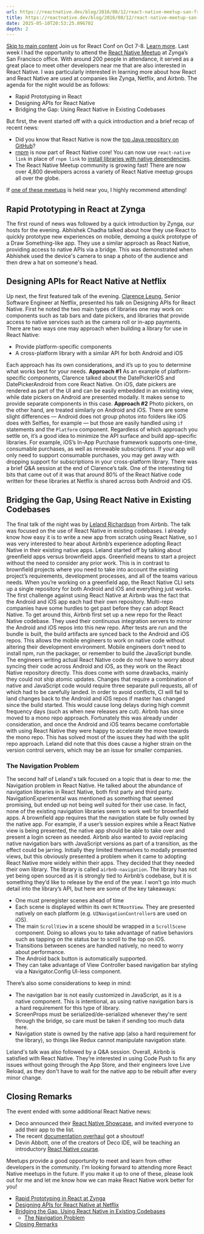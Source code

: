```yaml
---
url: https://reactnative.dev/blog/2016/08/12/react-native-meetup-san-francisco
title: https://reactnative.dev/blog/2016/08/12/react-native-meetup-san-francisco
date: 2025-05-10T20:53:25.896702
depth: 2
---
```


[Skip to main content](https://reactnative.dev/blog/2016/08/12/react-native-meetup-san-francisco#__docusaurus_skipToContent_fallback)
Join us for React Conf on Oct 7-8. [Learn more](https://conf.react.dev).
Last week I had the opportunity to attend the [React Native Meetup](https://www.meetup.com/React-Native-San-Francisco/photos/27168649/#452793854) at Zynga’s San Francisco office. With around 200 people in attendance, it served as a great place to meet other developers near me that are also interested in React Native.
I was particularly interested in learning more about how React and React Native are used at companies like Zynga, Netflix, and Airbnb. The agenda for the night would be as follows:
  * Rapid Prototyping in React
  * Designing APIs for React Native
  * Bridging the Gap: Using React Native in Existing Codebases


But first, the event started off with a quick introduction and a brief recap of recent news:
  * Did you know that React Native is now the [top Java repository on GitHub](https://twitter.com/jamespearce/status/759637111880359937)?
  * [rnpm](https://github.com/rnpm/rnpm) is now part of React Native core! You can now use `react-native link` in place of `rnpm link` to [install libraries with native dependencies](https://reactnative.dev/docs/linking-libraries-ios).
  * The React Native Meetup community is growing fast! There are now over 4,800 developers across a variety of React Native meetup groups all over the globe.


If [one of these meetups](https://www.meetup.com/find/?allMeetups=false&keywords=react+native&radius=Infinity&userFreeform=San+Francisco%2C+CA&mcId=z94105&mcName=San+Francisco%2C+CA&sort=recommended&eventFilter=mysugg) is held near you, I highly recommend attending!
## Rapid Prototyping in React at Zynga[​](https://reactnative.dev/blog/2016/08/12/react-native-meetup-san-francisco#rapid-prototyping-in-react-at-zynga "Direct link to Rapid Prototyping in React at Zynga")
The first round of news was followed by a quick introduction by Zynga, our hosts for the evening. Abhishek Chadha talked about how they use React to quickly prototype new experiences on mobile, demoing a quick prototype of a Draw Something-like app. They use a similar approach as React Native, providing access to native APIs via a bridge. This was demonstrated when Abhishek used the device's camera to snap a photo of the audience and then drew a hat on someone's head.
## Designing APIs for React Native at Netflix[​](https://reactnative.dev/blog/2016/08/12/react-native-meetup-san-francisco#designing-apis-for-react-native-at-netflix "Direct link to Designing APIs for React Native at Netflix")
Up next, the first featured talk of the evening. [Clarence Leung](https://twitter.com/clarler), Senior Software Engineer at Netflix, presented his talk on Designing APIs for React Native. First he noted the two main types of libraries one may work on: components such as tab bars and date pickers, and libraries that provide access to native services such as the camera roll or in-app payments. There are two ways one may approach when building a library for use in React Native:
  * Provide platform-specific components
  * A cross-platform library with a similar API for both Android and iOS


Each approach has its own considerations, and it’s up to you to determine what works best for your needs.
**Approach #1**
As an example of platform-specific components, Clarence talked about the DatePickerIOS and DatePickerAndroid from core React Native. On iOS, date pickers are rendered as part of the UI and can be easily embedded in an existing view, while date pickers on Android are presented modally. It makes sense to provide separate components in this case.
**Approach #2**
Photo pickers, on the other hand, are treated similarly on Android and iOS. There are some slight differences — Android does not group photos into folders like iOS does with Selfies, for example — but those are easily handled using `if` statements and the `Platform` component.
Regardless of which approach you settle on, it’s a good idea to minimize the API surface and build app-specific libraries. For example, iOS’s In-App Purchase framework supports one-time, consumable purchases, as well as renewable subscriptions. If your app will only need to support consumable purchases, you may get away with dropping support for subscriptions in your cross-platform library.
There was a brief Q&A session at the end of Clarence’s talk. One of the interesting tid bits that came out of it was that around 80% of the React Native code written for these libraries at Netflix is shared across both Android and iOS.
## Bridging the Gap, Using React Native in Existing Codebases[​](https://reactnative.dev/blog/2016/08/12/react-native-meetup-san-francisco#bridging-the-gap-using-react-native-in-existing-codebases "Direct link to Bridging the Gap, Using React Native in Existing Codebases")
The final talk of the night was by [Leland Richardson](https://twitter.com/intelligibabble) from Airbnb. The talk was focused on the use of React Native in existing codebases. I already know how easy it is to write a new app from scratch using React Native, so I was very interested to hear about Airbnb’s experience adopting React Native in their existing native apps.
Leland started off by talking about greenfield apps versus brownfield apps. Greenfield means to start a project without the need to consider any prior work. This is in contrast to brownfield projects where you need to take into account the existing project’s requirements, development processes, and all of the teams various needs.
When you’re working on a greenfield app, the React Native CLI sets up a single repository for both Android and iOS and everything just works. The first challenge against using React Native at Airbnb was the fact that the Android and iOS app each had their own repository. Multi-repo companies have some hurdles to get past before they can adopt React Native.
To get around this, Airbnb first set up a new repo for the React Native codebase. They used their continuous integration servers to mirror the Android and iOS repos into this new repo. After tests are run and the bundle is built, the build artifacts are synced back to the Android and iOS repos. This allows the mobile engineers to work on native code without altering their development environment. Mobile engineers don't need to install npm, run the packager, or remember to build the JavaScript bundle. The engineers writing actual React Native code do not have to worry about syncing their code across Android and iOS, as they work on the React Native repository directly.
This does come with some drawbacks, mainly they could not ship atomic updates. Changes that require a combination of native and JavaScript code would require three separate pull requests, all of which had to be carefully landed. In order to avoid conflicts, CI will fail to land changes back to the Android and iOS repos if master has changed since the build started. This would cause long delays during high commit frequency days (such as when new releases are cut).
Airbnb has since moved to a mono repo approach. Fortunately this was already under consideration, and once the Android and iOS teams became comfortable with using React Native they were happy to accelerate the move towards the mono repo.
This has solved most of the issues they had with the split repo approach. Leland did note that this does cause a higher strain on the version control servers, which may be an issue for smaller companies.
### The Navigation Problem[​](https://reactnative.dev/blog/2016/08/12/react-native-meetup-san-francisco#the-navigation-problem "Direct link to The Navigation Problem")
The second half of Leland's talk focused on a topic that is dear to me: the Navigation problem in React Native. He talked about the abundance of navigation libraries in React Native, both first party and third party. NavigationExperimental was mentioned as something that seemed promising, but ended up not being well suited for their use case.
In fact, none of the existing navigation libraries seem to work well for brownfield apps. A brownfield app requires that the navigation state be fully owned by the native app. For example, if a user’s session expires while a React Native view is being presented, the native app should be able to take over and present a login screen as needed.
Airbnb also wanted to avoid replacing native navigation bars with JavaScript versions as part of a transition, as the effect could be jarring. Initially they limited themselves to modally presented views, but this obviously presented a problem when it came to adopting React Native more widely within their apps.
They decided that they needed their own library. The library is called `airbnb-navigation`. The library has not yet being open sourced as it is strongly tied to Airbnb’s codebase, but it is something they’d like to release by the end of the year.
I won’t go into much detail into the library’s API, but here are some of the key takeaways:
  * One must preregister scenes ahead of time
  * Each scene is displayed within its own `RCTRootView`. They are presented natively on each platform (e.g. `UINavigationController`s are used on iOS).
  * The main `ScrollView` in a scene should be wrapped in a `ScrollScene` component. Doing so allows you to take advantage of native behaviors such as tapping on the status bar to scroll to the top on iOS.
  * Transitions between scenes are handled natively, no need to worry about performance.
  * The Android back button is automatically supported.
  * They can take advantage of View Controller based navigation bar styling via a Navigator.Config UI-less component.


There’s also some considerations to keep in mind:
  * The navigation bar is not easily customized in JavaScript, as it is a native component. This is intentional, as using native navigation bars is a hard requirement for this type of library.
  * ScreenProps must be serialized/de-serialized whenever they're sent through the bridge, so care must be taken if sending too much data here.
  * Navigation state is owned by the native app (also a hard requirement for the library), so things like Redux cannot manipulate navigation state.


Leland's talk was also followed by a Q&A session. Overall, Airbnb is satisfied with React Native. They’re interested in using Code Push to fix any issues without going through the App Store, and their engineers love Live Reload, as they don't have to wait for the native app to be rebuilt after every minor change.
## Closing Remarks[​](https://reactnative.dev/blog/2016/08/12/react-native-meetup-san-francisco#closing-remarks "Direct link to Closing Remarks")
The event ended with some additional React Native news:
  * Deco announced their [React Native Showcase](https://www.decosoftware.com/showcase), and invited everyone to add their app to the list.
  * The recent [documentation overhaul](https://reactnative.dev/blog/2016/07/06/toward-better-documentation) got a shoutout!
  * Devin Abbott, one of the creators of Deco IDE, will be teaching an introductory [React Native course](https://www.decosoftware.com/course).


Meetups provide a good opportunity to meet and learn from other developers in the community. I'm looking forward to attending more React Native meetups in the future. If you make it up to one of these, please look out for me and let me know how we can make React Native work better for you!
  * [Rapid Prototyping in React at Zynga](https://reactnative.dev/blog/2016/08/12/react-native-meetup-san-francisco#rapid-prototyping-in-react-at-zynga)
  * [Designing APIs for React Native at Netflix](https://reactnative.dev/blog/2016/08/12/react-native-meetup-san-francisco#designing-apis-for-react-native-at-netflix)
  * [Bridging the Gap, Using React Native in Existing Codebases](https://reactnative.dev/blog/2016/08/12/react-native-meetup-san-francisco#bridging-the-gap-using-react-native-in-existing-codebases)
    * [The Navigation Problem](https://reactnative.dev/blog/2016/08/12/react-native-meetup-san-francisco#the-navigation-problem)
  * [Closing Remarks](https://reactnative.dev/blog/2016/08/12/react-native-meetup-san-francisco#closing-remarks)



